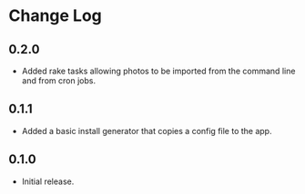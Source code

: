 Change Log
==========

0.2.0
-----

- Added rake tasks allowing photos to be imported from the command line and
  from cron jobs.

0.1.1
-----

- Added a basic install generator that copies a config file to the app.

0.1.0
-----

- Initial release.